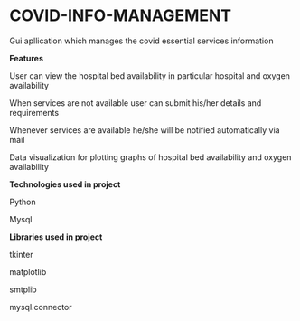 # COVID-INFO-MANAGEMENT

Gui apllication which manages the covid essential services information

**Features**

  User can view the hospital bed availability in particular hospital and oxygen availability

  When services are not available user can submit his/her details and requirements

  Whenever services are available he/she will be notified automatically via mail 

  Data visualization for plotting graphs of hospital bed availability and oxygen availability


**Technologies used in project**

  Python
  
  Mysql

**Libraries used in project**

  tkinter
  
  matplotlib
  
  smtplib
  
  mysql.connector

